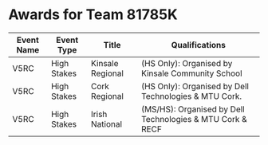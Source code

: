 # Awards for Team 81785K

| Event Name | Event Type | Title | Qualifications |
|------------|------------|-------|----------------|
| V5RC | High Stakes | Kinsale Regional | (HS Only): Organised by Kinsale Community School | Other | Tournament Champions (VRC/VEXU/VAIRC) | RE-V5RC-25-9558 |
| V5RC | High Stakes | Cork Regional | (HS Only): Organised by Dell Technologies & MTU Cork. | Other | Innovate Award (VRC/VEXU/VAIRC) |  |
| V5RC | High Stakes | Irish National | (MS/HS): Organised by Dell Technologies & MTU Cork & RECF | Regional | Judges Award (VRC/VEXU/VAIC/ADC/VAIRC) |  |
